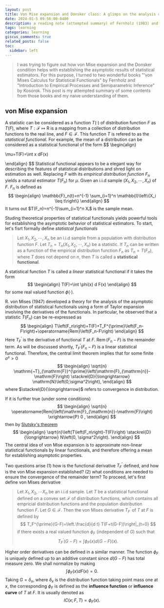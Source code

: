 ```yaml
---
layout: post
title: Von Mise expansion and Donsker class: A glimps on the analysis of statistical functionals
date: 2024-01-5 09:56:00-0400
description: a reading note (attempted summary) of Fernholz (1983) and Kosorok (2006)
tags: learning
categories: learning
giscus_comments: true
related_posts: false
toc:
  sidebar: left
---
```




> I was trying to figure out how von Mise expansion and the Donsker condition helps with establishing the asymptotic results of statistical estimators. For this purpose, I turned to two wonderful books "‘von Mises Calculus for Statistical Functionals" by Fernholz and "Introduction to Empirical Processes and Semiparametric Inference" by Kosorok. This post is my attempted summary of some contents from those books and my naive understanding of them.



## von Mise expansion

A statistic can be considered as a function $T(\cdot)$ of distribution function $F$ as $T(F)$, where $T:{\mathcal{F}}\longmapsto {\mathsf{R}}$ is a mapping from a collection of distribution functions to the real line, and $F\in\mathcal{F}$. This function $T$ is refered to as the _statistical functional_. For example, the mean of a distribution can be considered as a statistical functional of the form
$$
\begin{align}

\mu=T(F)=\int x dF(x)

\end{align}
$$
Statistical functional appears to be a elegant way for describing the features of statistical distributions and shred light on estimation as well. Replacing $F$ with its _empirical distribution function_ $F_n$ yields a natural estimator $T(F_n)$ for $\mu$. Given an i.i.d sample $(X_1,X_2,\cdots, X_n)$ of $F$. $F_n$ is defined as 
$$
\begin{align}
\mathbb{F}_n(t)=n^{-1} \sum_{i=1}^n \mathbb{I}\left\{X_i \leq t\right\}
\end{align}
$$
It turns out $T(F_n)=n^{-1}\sum_{i=1}^n Xᵢ$ is the sample mean.

Studing theoretical properties of statistical functionals yields powerful tools for establishing the asymptotic behavior of statistical estimators. To start, let's fisrt formally define _statistcal functionals_

> Let $X_1, X_2,\cdots, X_n$ be an i.i.d sample from a population with distribution function $F$. Let $T_n=T_n(X_1,X_2,\cdots,X_n)$ be a statistic. If $T_n$ can be written as a function of the empirical distribution function $F_n$ as $T_n=T(F_n)$, where $T$ does not depend on $n$, then $T$ is called a **statistical functional**.

A statistical function $T$ is called a *linear* statistical functional if it takes the form
$$
\begin{align}
T(F)=\int \phi(x) d F(x)
\end{align}
$$
for some real valued function $\phi(\cdot)$.

R. von Mises  (1947) developed a theory for the analysis of the asymptotic distribution of statistical functionals using a form of Taylor expansion involving the derivatives of the functionals. In particular, he observed that a statistic $T(F_n)$ can be re-expressed as
$$
\begin{align}
T\left(F_n\right)=T(F)+T_F^{\prime}\left(F_n-F\right)+\operatorname{Rem}\left(F_n-F\right)
\end{align}
$$
Here $T^{\prime}_F$ is the derivative of functional $T$ at $F$. $\operatorname{Rem}\left(F_n-F\right)$ is the remainder term. As will be discussed shortly, $T_F^{\prime}\left(F_n-F\right)$ is a linear statistical functional. Therefore, the central limit theorem implies that for some finite $\sigma²>0$
$$
\begin{align}
\sqrt{n} \mathrm{~T}_{\mathrm{F}}^{\prime}\left(\mathrm{F}_{\mathrm{n}}-\mathrm{F}\right) \stackrel{D}{\longrightarrow} \mathrm{N}\left(0,\sigma^2\right),
\end{align}
$$
where $\stackrel{D}{\longrightarrow}$ refers to convergence in distribution.

If it is further true (under some conditions)
$$
\begin{align}
\sqrt{n} \operatorname{Rem}\left(\mathrm{F}_{\mathrm{n}}-\mathrm{F}\right) \xrightarrow{P} 0 ,
\end{align}
$$
then by [Slutsky's theorem](https://en.wikipedia.org/wiki/Slutsky%27s_theorem)
$$
\begin{align}
\sqrt{n}\left(T\left(F_n\right)-T(F)\right) \stackrel{D}{\longrightarrow} N\left(0, \sigma^2\right).
\end{align}
$$
The central idea of von Mise expansion is to approximate non-linear statistical functionals by linear functionals, and therefore offering a mean for establishing asymptotic properties.

Two questions arise (1) how is the functional derivative $T^{\prime}_F$ defined, and how is the von Mise expansion established? (2) what conditions are needed to ensure the convergence of the remainder term? To proceed, let's first define von Mises derivative

> Let $X_1, X_2,\cdots X_n$ be an i.i.d sample. Let $T$ be a statistical functional defined on a convex set $\mathcal{F}$ of distribution functions, which contains all empricial distribution functions and the population distribution function $F$. Let $G\in\mathcal{F}$. Then the von Mises derivative $T^{\prime}_F$ of $T$ at $F$ is defined by
> $$
> T_F^{\prime}(G-F)=\left.\frac{d}{d t} T(F+t(G-F))\right|_{t=0}
> $$
> if there exists a real valued function $\phi_F$ (independent of $G$) such that
> $$
> T_F^{\prime}(G-F)=\int \phi_F(x) d(G-F)(x) .
> $$

Higher order derivatives can be defined in a similar manner. The function $\phi_F$ is uniquely defined up to an additive constant since $d(G-F)$ has total measure zero. We shall normalize by making 
$$
\int \phi_F(x) d F(x)=0 .
$$
Taking $G=\delta_x$, where $\delta_x$ is the distribution function taking point mass one at $x$, the corresponding $\phi_F$ is defined as the **influence function** or **influence curve** of $T$ at $F$. It is usually denoted as
$$
I C(x ; F, T)=\phi_F(x).
$$

